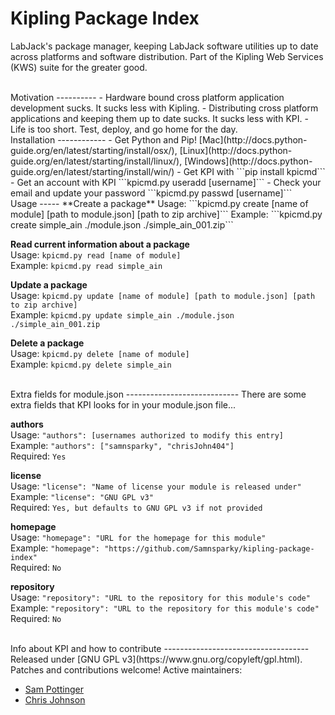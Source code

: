 Kipling Package Index
======================================
LabJack's package manager, keeping LabJack software utilities up to date across platforms and software distribution. Part of the Kipling Web Services (KWS) suite for the greater good.

<br>
Motivation
----------
 - Hardware bound cross platform application development sucks. It sucks less with Kipling.
 - Distributing cross platform applications and keeping them up to date sucks. It sucks less with KPI.
 - Life is too short. Test, deploy, and go home for the day.

<br>
Installation
------------
 - Get Python and Pip! [Mac](http://docs.python-guide.org/en/latest/starting/install/osx/), [Linux](http://docs.python-guide.org/en/latest/starting/install/linux/), [Windows](http://docs.python-guide.org/en/latest/starting/install/win/)
 - Get KPI with ```pip install kpicmd```
 - Get an account with KPI ```kpicmd.py useradd [username]```
 - Check your email and update your password ```kpicmd.py passwd [username]```

<br>
Usage
-----
**Create a package**  
Usage: ```kpicmd.py create [name of module] [path to module.json]  [path to zip archive]```  
Example: ```kpicmd.py create simple_ain ./module.json ./simple_ain_001.zip```

**Read current information about a package**  
Usage: ```kpicmd.py read [name of module]```  
Example: ```kpicmd.py read simple_ain```

**Update a package**  
Usage: ```kpicmd.py update [name of module] [path to module.json] [path to zip archive]```  
Example: ```kpicmd.py update simple_ain ./module.json ./simple_ain_001.zip```

**Delete a package**  
Usage: ```kpicmd.py delete [name of module]```  
Example: ```kpicmd.py delete simple_ain```

<br>
Extra fields for module.json
----------------------------
There are some extra fields that KPI looks for in your module.json file...

**authors**  
Usage: ```"authors": [usernames authorized to modify this entry]```  
Example: ```"authors": ["samnsparky", "chrisJohn404"]```  
Required: ```Yes```

**license**  
Usage: ```"license": "Name of license your module is released under"```  
Example: ```"license": "GNU GPL v3"```  
Required: ```Yes, but defaults to GNU GPL v3 if not provided```

**homepage**  
Usage: ```"homepage": "URL for the homepage for this module"```  
Example: ```"homepage": "https://github.com/Samnsparky/kipling-package-index"```  
Required: ```No```

**repository**  
Usage: ```"repository": "URL to the repository for this module's code"```  
Example: ```"repository": "URL to the repository for this module's code"```  
Required: ```No```


<br>
Info about KPI and how to contribute
------------------------------------
Released under [GNU GPL v3](https://www.gnu.org/copyleft/gpl.html). Patches and contributions welcome! Active maintainers:

 - [Sam Pottinger](https://github.com/samnsparky)
 - [Chris Johnson](https://github.com/chrisJohn404)
